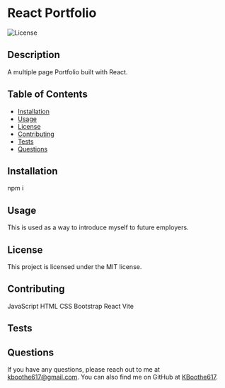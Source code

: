 # React Portfolio
  ![License](https://img.shields.io/badge/license-MIT-blue.svg)

  ## Description
  A multiple page Portfolio built with React.

  ## Table of Contents
  - [Installation](#installation)
  - [Usage](#usage)
  - [License](#license)
  - [Contributing](#contributing)
  - [Tests](#tests)
  - [Questions](#questions)

  ## Installation
  npm i 

  ## Usage
  This is used as a way to introduce myself to future employers.
  ## License
  This project is licensed under the MIT license.

  ## Contributing
  JavaScript
  HTML
  CSS
  Bootstrap
  React
  Vite

  ## Tests
  

  ## Questions
  If you have any questions, please reach out to me at [kboothe617@gmail.com](mailto:kboothe617@gmail.com). You can also find me on GitHub at [KBoothe617](https://github.com/KBoothe617).

